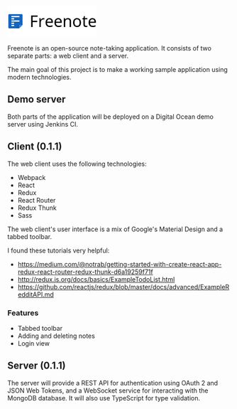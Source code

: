 ![Freenote icon](./logo.png?raw=true "Freenote")

Freenote is an open-source note-taking application. It consists of two separate parts: a web client and a server.

The main goal of this project is to make a working sample application using modern technologies.

## Demo server
Both parts of the application will be deployed on a Digital Ocean demo server using Jenkins CI.

## Client (0.1.1)

The web client uses the following technologies:

* Webpack
* React
* Redux
* React Router
* Redux Thunk
* Sass

The web client's user interface is a mix of Google's Material Design and a tabbed toolbar.

I found these tutorials very helpful:
* https://medium.com/@notrab/getting-started-with-create-react-app-redux-react-router-redux-thunk-d6a19259f71f
* http://redux.js.org/docs/basics/ExampleTodoList.html
* https://github.com/reactjs/redux/blob/master/docs/advanced/ExampleRedditAPI.md

### Features
* Tabbed toolbar
* Adding and deleting notes
* Login view

## Server (0.1.1)
The server will provide a REST API for authentication using OAuth 2 and JSON Web Tokens, and a WebSocket service for interacting with the MongoDB database. It will also use TypeScript for type validation.
